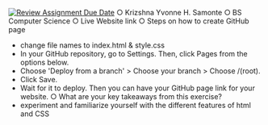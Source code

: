 [![Review Assignment Due Date](https://classroom.github.com/assets/deadline-readme-button-22041afd0340ce965d47ae6ef1cefeee28c7c493a6346c4f15d667ab976d596c.svg)](https://classroom.github.com/a/khVSkjrs)
○ Krizshna Yvonne H. Samonte
○ BS Computer Science
○ Live Website link
○ Steps on how to create GitHub page

- change file names to index.html & style.css
- In your GitHub repository, go to Settings. Then, click Pages from the options below.
- Choose 'Deploy from a branch' > Choose your branch > Choose /(root).
- Click Save.
- Wait for it to deploy. Then you can have your GitHub page link for your website.
  ○ What are your key takeaways from this exercise?
- experiment and familiarize yourself with the different features of html and CSS
